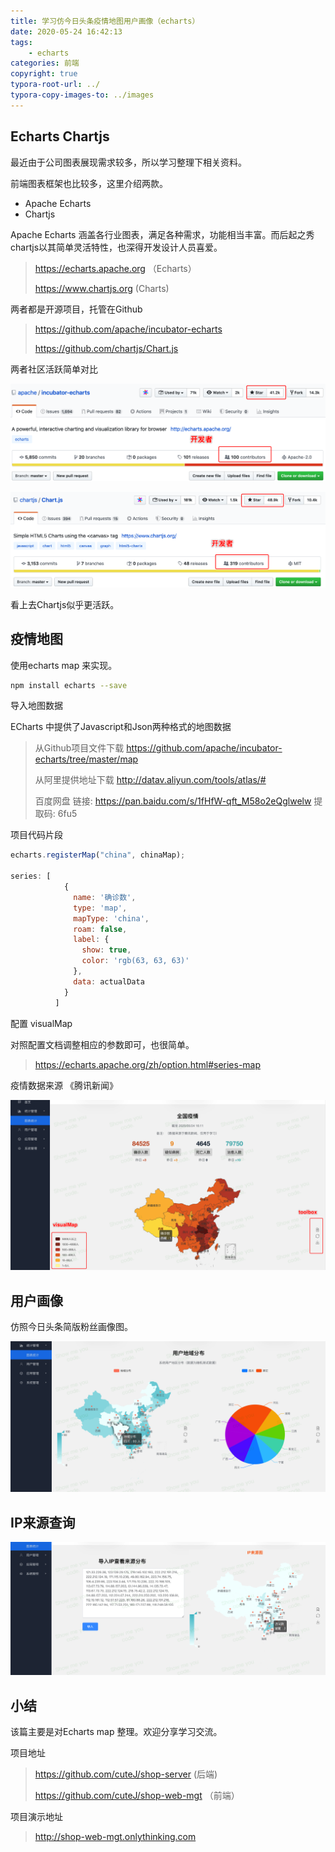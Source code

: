 ```yaml
---
title: 学习仿今日头条疫情地图用户画像（echarts）
date: 2020-05-24 16:42:13
tags: 
	- echarts
categories: 前端
copyright: true
typora-root-url: ../
typora-copy-images-to: ../images
---
```


## Echarts Chartjs

最近由于公司图表展现需求较多，所以学习整理下相关资料。

前端图表框架也比较多，这里介绍两款。

- Apache Echarts
- Chartjs

Apache Echarts 涵盖各行业图表，满足各种需求，功能相当丰富。而后起之秀chartjs以其简单灵活特性，也深得开发设计人员喜爱。

>  https://echarts.apache.org （Echarts）
>
> https://www.chartjs.org (Charts)



两者都是开源项目，托管在Github

> https://github.com/apache/incubator-echarts
>
> https://github.com/chartjs/Chart.js

两者社区活跃简单对比

![Apache Echarts](/images/0_eh.png)



![Chartjs](/images/1_eh.png)



看上去Chartjs似乎更活跃。



## 疫情地图

使用echarts map 来实现。

```bash
npm install echarts --save
```

导入地图数据

ECharts 中提供了Javascript和Json两种格式的地图数据

> 从Github项目文件下载 https://github.com/apache/incubator-echarts/tree/master/map
>
> 从阿里提供地址下载  http://datav.aliyun.com/tools/atlas/#
>
> 百度网盘 链接: https://pan.baidu.com/s/1fHfW-qft_M58o2eQglwelw 提取码: 6fu5



项目代码片段

```javascript
echarts.registerMap("china", chinaMap);

series: [
            {
              name: '确诊数',
              type: 'map',
              mapType: 'china',
              roam: false,
              label: {
                show: true,
                color: 'rgb(63, 63, 63)'
              },
              data: actualData
            }
          ]
```

配置 visualMap

对照配置文档调整相应的参数即可，也很简单。

> https://echarts.apache.org/zh/option.html#series-map

疫情数据来源 《腾讯新闻》

![2_eh](/images/2_eh.png)



## 用户画像

仿照今日头条简版粉丝画像图。

![3_eh](/images/3_eh.png)



## IP来源查询

![4_eh](/images/4_eh.png)



## 小结

该篇主要是对Echarts map 整理。欢迎分享学习交流。

项目地址

> https://github.com/cuteJ/shop-server  (后端)
>
> https://github.com/cuteJ/shop-web-mgt （前端）



项目演示地址

> http://shop-web-mgt.onlythinking.com
